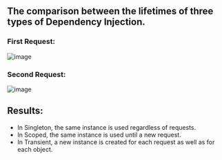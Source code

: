 ## The comparison between the lifetimes of three types of Dependency Injection.

### First Request:
![image](https://user-images.githubusercontent.com/74410797/161456591-60905cf9-acd7-4b00-9604-b1531dd12078.png)

### Second Request:
![image](https://user-images.githubusercontent.com/74410797/161456602-29c18651-b15c-4e09-bf49-fb71a57ce49a.png)

## Results:
- In Singleton, the same instance is used regardless of requests. 
- In Scoped, the same instance is used until a new request.
- In Transient, a new instance is created for each request as well as for each object.

